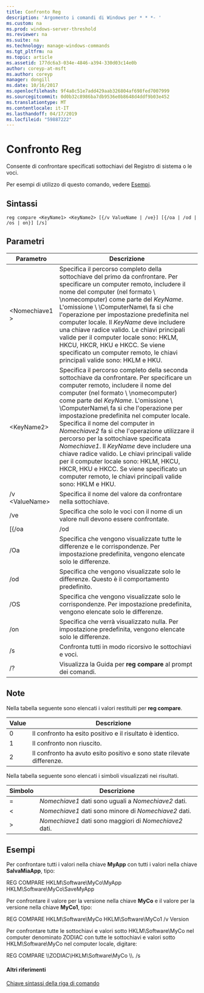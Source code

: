 ```yaml
---
title: Confronto Reg
description: 'Argomento i comandi di Windows per * * *- '
ms.custom: na
ms.prod: windows-server-threshold
ms.reviewer: na
ms.suite: na
ms.technology: manage-windows-commands
ms.tgt_pltfrm: na
ms.topic: article
ms.assetid: 177dc6a3-034e-4846-a394-330d03c14e0b
author: coreyp-at-msft
ms.author: coreyp
manager: dongill
ms.date: 10/16/2017
ms.openlocfilehash: 9f4a8c51e7add429aab326804af698fed7007999
ms.sourcegitcommit: 0d0b32c8986ba7db9536e0b8648d4ddf9b03e452
ms.translationtype: MT
ms.contentlocale: it-IT
ms.lasthandoff: 04/17/2019
ms.locfileid: "59887222"
---
```

# <a name="reg-compare"></a>Confronto Reg



Consente di confrontare specificati sottochiavi del Registro di sistema o le voci.

Per esempi di utilizzo di questo comando, vedere [Esempi](#BKMK_examples).

## <a name="syntax"></a>Sintassi

```
reg compare <KeyName1> <KeyName2> [{/v ValueName | /ve}] [{/oa | /od | /os | on}] [/s]
```

## <a name="parameters"></a>Parametri

|Parametro|Descrizione|
|---------|-----------|
|\<Nomechiave1 >|Specifica il percorso completo della sottochiave del primo da confrontare. Per specificare un computer remoto, includere il nome del computer (nel formato \\ \\nomecomputer\) come parte del *KeyName*. L'omissione \\ \\ComputerName\ fa sì che l'operazione per impostazione predefinita nel computer locale. Il *KeyName* deve includere una chiave radice valido. Le chiavi principali valide per il computer locale sono: HKLM, HKCU, HKCR, HKU e HKCC. Se viene specificato un computer remoto, le chiavi principali valide sono: HKLM e HKU.|
|\<KeyName2>|Specifica il percorso completo della seconda sottochiave da confrontare. Per specificare un computer remoto, includere il nome del computer (nel formato \\ \\nomecomputer\) come parte del *KeyName*. L'omissione \\ \\ComputerName\ fa sì che l'operazione per impostazione predefinita nel computer locale. Specifica il nome del computer in *Nomechiave2* fa sì che l'operazione utilizzare il percorso per la sottochiave specificata *Nomechiave1*. Il *KeyName* deve includere una chiave radice valido. Le chiavi principali valide per il computer locale sono: HKLM, HKCU, HKCR, HKU e HKCC. Se viene specificato un computer remoto, le chiavi principali valide sono: HKLM e HKU.|
|/v \<ValueName>|Specifica il nome del valore da confrontare nella sottochiave.|
|/ve|Specifica che solo le voci con il nome di un valore null devono essere confrontate.|
|[{/oa | /od | /OS | on}]|Specifica la modalità visualizzare i risultati dell'operazione di confronto. Il valore predefinito è **/od**. Vedere le opzioni seguenti.|
|/Oa|Specifica che vengono visualizzate tutte le differenze e le corrispondenze. Per impostazione predefinita, vengono elencate solo le differenze.|
|/od|Specifica che vengono visualizzate solo le differenze. Questo è il comportamento predefinito.|
|/OS|Specifica che vengono visualizzate solo le corrispondenze. Per impostazione predefinita, vengono elencate solo le differenze.|
|/on|Specifica che verrà visualizzato nulla. Per impostazione predefinita, vengono elencate solo le differenze.|
|/s|Confronta tutti in modo ricorsivo le sottochiavi e voci.|
|/?|Visualizza la Guida per **reg compare** al prompt dei comandi.|

## <a name="remarks"></a>Note

Nella tabella seguente sono elencati i valori restituiti per **reg compare**.

|Value|Descrizione|
|-----|-----------|
|0|Il confronto ha esito positivo e il risultato è identico.|
|1|Il confronto non riuscito.|
|2|Il confronto ha avuto esito positivo e sono state rilevate differenze.|

Nella tabella seguente sono elencati i simboli visualizzati nei risultati.

|Simbolo|Descrizione|
|------|-----------|
|=|*Nomechiave1* dati sono uguali a *Nomechiave2* dati.|
|<|*Nomechiave1* dati sono minore di *Nomechiave2* dati.|
|>|*Nomechiave1* dati sono maggiori di *Nomechiave2* dati.|

## <a name="BKMK_examples"></a>Esempi

Per confrontare tutti i valori nella chiave **MyApp** con tutti i valori nella chiave **SalvaMiaApp**, tipo:

REG COMPARE HKLM\Software\MyCo\MyApp HKLM\Software\MyCo\SaveMyApp

Per confrontare il valore per la versione nella chiave **MyCo** e il valore per la versione nella chiave **MyCo1**, tipo:

REG COMPARE HKLM\Software\MyCo HKLM\Software\MyCo1 /v Version

Per confrontare tutte le sottochiavi e valori sotto HKLM\Software\MyCo nel computer denominato ZODIAC con tutte le sottochiavi e valori sotto HKLM\Software\MyCo nel computer locale, digitare:

REG COMPARE \\\\ZODIAC\HKLM\Software\MyCo \\\\. /s

#### <a name="additional-references"></a>Altri riferimenti

[Chiave sintassi della riga di comando](command-line-syntax-key.md)